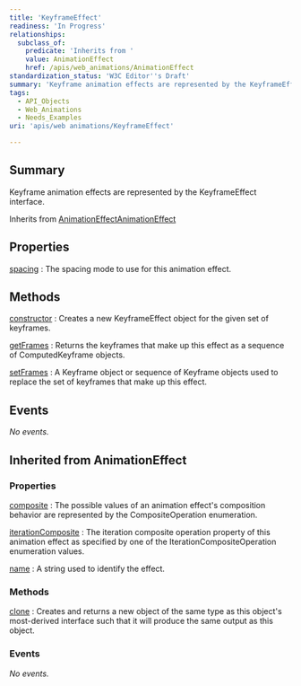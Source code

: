 ```yaml
---
title: 'KeyframeEffect'
readiness: 'In Progress'
relationships:
  subclass_of:
    predicate: 'Inherits from '
    value: AnimationEffect
    href: /apis/web_animations/AnimationEffect
standardization_status: 'W3C Editor''s Draft'
summary: 'Keyframe animation effects are represented by the KeyframeEffect interface.'
tags:
  - API_Objects
  - Web_Animations
  - Needs_Examples
uri: 'apis/web animations/KeyframeEffect'

---
```

## Summary

Keyframe animation effects are represented by the KeyframeEffect interface.

Inherits from [AnimationEffect](/apis/web_animations/AnimationEffect)[AnimationEffect](/apis/web_animations/AnimationEffect)

## Properties

[spacing](/apis/web_animations/KeyframeEffect/spacing)
:   The spacing mode to use for this animation effect.

## Methods

[constructor](/apis/web_animations/KeyframeEffect/constructor)
:   Creates a new KeyframeEffect object for the given set of keyframes.

[getFrames](/apis/web_animations/KeyframeEffect/getFrames)
:   Returns the keyframes that make up this effect as a sequence of ComputedKeyframe objects.

[setFrames](/apis/web_animations/KeyframeEffect/setFrames)
:   A Keyframe object or sequence of Keyframe objects used to replace the set of keyframes that make up this effect.

## Events

*No events.*

## Inherited from AnimationEffect

### Properties

[composite](/apis/web_animations/AnimationEffect/composite)
:   The possible values of an animation effect's composition behavior are represented by the CompositeOperation enumeration.

[iterationComposite](/apis/web_animations/AnimationEffect/iterationComposite)
:   The iteration composite operation property of this animation effect as specified by one of the IterationCompositeOperation enumeration values.

[name](/apis/web_animations/AnimationEffect/name)
:   A string used to identify the effect.

### Methods

[clone](/apis/web_animations/AnimationEffect/clone)
:   Creates and returns a new object of the same type as this object's most-derived interface such that it will produce the same output as this object.

### Events

*No events.*
